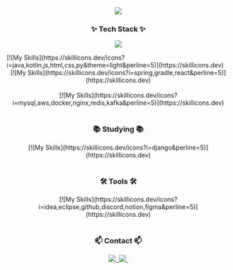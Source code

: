 <!--타이틀 부분-->
<div align="center">
 <img src="https://capsule-render.vercel.app/api?type=waving&color=gradient&customColorList=0,1,2,5,30&height=300&section=header&text=TwoWeekHee%20GitHub&fontSize=70" />
</div>

<!--내용 부분-->
<h3 align="center">✨ Tech Stack ✨</h3>

<p align="center">
  <a href="https://skillicons.dev">
    <img src="https://skillicons.dev/icons?i=git,kubernetes,docker,c,vim](https://skillicons.dev/icons?i=java,kotlin,js,html,css,py&theme=light&perline=5" />
  </a>
</p>
 [![My Skills](https://skillicons.dev/icons?i=java,kotlin,js,html,css,py&theme=light&perline=5)](https://skillicons.dev)


<br>

<div align="center">
   [![My Skills](https://skillicons.dev/icons?i=spring,gradle,react&perline=5)](https://skillicons.dev)
</div>

<br>

<div align="center">
   [![My Skills](https://skillicons.dev/icons?i=mysql,aws,docker,nginx,redis,kafka&perline=5)](https://skillicons.dev)
</div>

<br>

<h3 align="center">📚 Studying 📚</h3>
<div align="center">
     [![My Skills](https://skillicons.dev/icons?i=django&perline=5)](https://skillicons.dev)
</div>

<br>

<h3 align="center">🛠 Tools 🛠</h3>
<div align="center">
    [![My Skills](https://skillicons.dev/icons?i=idea,eclipse,github,discord,notion,figma&perline=5)](https://skillicons.dev)
</div>

<br>

<h3 align="center">📫 Contact 📫</h3>
<div align="center">
  <a href="https://velog.io/@twoweekhee">
    <img src="https://img.shields.io/badge/Velog-1EBC8F?style=for-the-badge&logo=velog&logoColor=white" />&nbsp
  </a>
  <a href="mailto:myjjoo4758@gmail.com">
    <img
      src="https://img.shields.io/badge/myjjoo4758@gmail.com-D14836?style=for-the-badge&logo=gmail&logoColor=white"/>&nbsp
  </a>
</div>
